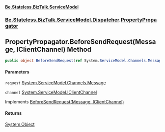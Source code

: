 #### [Be.Stateless.BizTalk.ServiceModel](README.md 'README')
### [Be.Stateless.BizTalk.ServiceModel.Dispatcher](Be.Stateless.BizTalk.ServiceModel.Dispatcher.md 'Be.Stateless.BizTalk.ServiceModel.Dispatcher').[PropertyPropagator](PropertyPropagator.md 'Be.Stateless.BizTalk.ServiceModel.Dispatcher.PropertyPropagator')

## PropertyPropagator.BeforeSendRequest(Message, IClientChannel) Method

```csharp
public object BeforeSendRequest(ref System.ServiceModel.Channels.Message request, System.ServiceModel.IClientChannel channel);
```
#### Parameters

<a name='Be.Stateless.BizTalk.ServiceModel.Dispatcher.PropertyPropagator.BeforeSendRequest(System.ServiceModel.Channels.Message,System.ServiceModel.IClientChannel).request'></a>

`request` [System.ServiceModel.Channels.Message](https://docs.microsoft.com/en-us/dotnet/api/System.ServiceModel.Channels.Message 'System.ServiceModel.Channels.Message')

<a name='Be.Stateless.BizTalk.ServiceModel.Dispatcher.PropertyPropagator.BeforeSendRequest(System.ServiceModel.Channels.Message,System.ServiceModel.IClientChannel).channel'></a>

`channel` [System.ServiceModel.IClientChannel](https://docs.microsoft.com/en-us/dotnet/api/System.ServiceModel.IClientChannel 'System.ServiceModel.IClientChannel')

Implements [BeforeSendRequest(Message, IClientChannel)](https://docs.microsoft.com/en-us/dotnet/api/System.ServiceModel.Dispatcher.IClientMessageInspector.BeforeSendRequest#System_ServiceModel_Dispatcher_IClientMessageInspector_BeforeSendRequest_System_ServiceModel_Channels_Message@,System_ServiceModel_IClientChannel_ 'System.ServiceModel.Dispatcher.IClientMessageInspector.BeforeSendRequest(System.ServiceModel.Channels.Message@,System.ServiceModel.IClientChannel)')

#### Returns
[System.Object](https://docs.microsoft.com/en-us/dotnet/api/System.Object 'System.Object')